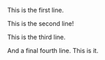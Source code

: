 This is the first line.

This is the second line!

This is the third line.

And a final fourth line. This is it.
